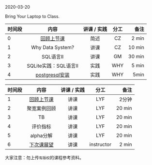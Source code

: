 2020-03-20

Bring Your Laptop to Class. 

|时间段     |  内容    | 讲课 / 实践     |  分工  |备注       |
| :---     |   :----:    |   :----:    |    :----:    |       ---: |
|    0     | [回顾上节课](../WW4/WW4-Plan.md)   |  简述 |  CZ  |   2 min  |
|    1     | Why Data System?   |   讲课    |  CZ  | 10 min  |
|    2     | SQL语言II   |  讲课   |    GM   |    30 min    |
|    3     | SQLite实践：SQL语言II   |  实践   |    WHY     |    5 min    |
|    4     | [postgresql安装](http://postgresql.org)   |   实践    | WHY | 5min |

|时间段     |  内容    | 讲课 / 实践     |  分工  |备注       |
| :---     |   :----:    |   :----:    |    :----:    |       ---: |
|    1     | [回顾上节课](../WW4/WW4-Plan.md) | 讲课   |   LYF    |     2分钟       |
|    2     | 聚宽案例回顾 |  讲课   |    LYF     |   20 min     |
|    3     | TB |  讲课   |    LYF     |   20 min     |
|    4     | 评价指标 |  讲课   |    LYF     |   20 min     |
|    5     | alpha分解 |  讲课   |    LYF     |   20 min     |
|    6     | [下次课展望](../WW6/WW6-Plan.md)     |  讲课   |  instructor  |   2 min   |

大家注意：勿上传``有版权``的课程参考资料。
